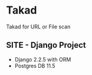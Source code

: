 # Takad
Takad for URL or File scan 
## SITE - Django Project
* Django 2.2.5 with ORM
* Postgres DB 11.5
